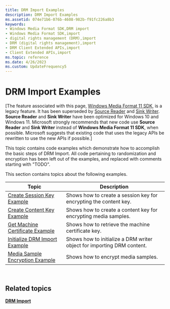 ```yaml
---
title: DRM Import Examples
description: DRM Import Examples
ms.assetid: 074e71b6-076b-4608-982b-f91fc226a8b3
keywords:
- Windows Media Format SDK,DRM import
- Windows Media Format SDK,import
- digital rights management (DRM),import
- DRM (digital rights management),import
- DRM Client Extended APIs,import
- Client Extended APIs,import
ms.topic: reference
ms.date: 4/26/2023
ms.custom: UpdateFrequency5
---
```


# DRM Import Examples

\[The feature associated with this page, [Windows Media Format 11 SDK](/windows/win32/wmformat/windows-media-format-11-sdk), is a legacy feature. It has been superseded by [Source Reader](/windows/win32/medfound/source-reader) and [Sink Writer](/windows/win32/medfound/sink-writer). **Source Reader** and **Sink Writer** have been optimized for Windows 10 and Windows 11. Microsoft strongly recommends that new code use **Source Reader** and **Sink Writer** instead of **Windows Media Format 11 SDK**, when possible. Microsoft suggests that existing code that uses the legacy APIs be rewritten to use the new APIs if possible.\]

This topic contains code examples which demonstrate how to accomplish the basic steps of DRM Import. All code pertaining to randomization and encryption has been left out of the examples, and replaced with comments starting with "TODO".

This section contains topics about the following examples.



| Topic                                                                  | Description                                                            |
|------------------------------------------------------------------------|------------------------------------------------------------------------|
| [Create Session Key Example](create-session-key-example.md)           | Shows how to create a session key for encrypting the content key.      |
| [Create Content Key Example](create-content-key-example.md)           | Shows how to create a content key for encrypting media samples.        |
| [Get Machine Certificate Example](get-machine-certificate-example.md) | Shows how to retrieve the machine certificate key.                     |
| [Initialize DRM Import Example](initialize-drm-import-example.md)     | Shows how to initialize a DRM writer object for importing DRM content. |
| [Media Sample Encryption Example](media-sample-encryption-example.md) | Shows how to encrypt media samples.                                    |



 

## Related topics

<dl> <dt>

[**DRM Import**](drm-import.md)
</dt> </dl>

 

 




